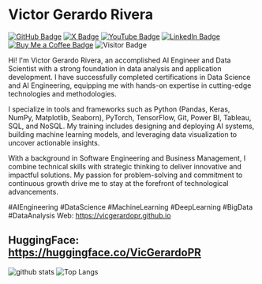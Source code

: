 # Victor Gerardo Rivera

[![GitHub Badge](https://img.shields.io/github/followers/VicGerardoPR?style=social)]((https://github.com/VicGerardoPR))
[![X Badge](https://img.shields.io/badge/My-X-1DA1F2?logo=x&logoColor=white)](https://x.com/vicgerardo_)
[![YouTube Badge](https://img.shields.io/badge/My-YouTube-red)](https://www.youtube.com/channel/UCTeEhApKelJQ7Gn2rhAqKXA)
[![LinkedIn Badge](https://img.shields.io/badge/My-LinkedIn-blue)](([https://www.linkedin.com/in/victorgerardo/]))
[![Buy Me a Coffee Badge](https://img.shields.io/badge/Buy%20me%20a%20coffee-donate-yellow)](https://www.buymeacoffee.com/vicgerardopr)
![Visitor Badge](https://komarev.com/ghpvc/?username=VicGerardoPR)


Hi! I'm Victor Gerardo Rivera, an accomplished AI Engineer and Data Scientist with a strong foundation in data analysis and application development. I have successfully completed certifications in Data Science and AI Engineering, equipping me with hands-on expertise in cutting-edge technologies and methodologies.

I specialize in tools and frameworks such as Python (Pandas, Keras, NumPy, Matplotlib, Seaborn), PyTorch, TensorFlow, Git, Power BI, Tableau, SQL, and NoSQL. My training includes designing and deploying AI systems, building machine learning models, and leveraging data visualization to uncover actionable insights.

With a background in Software Engineering and Business Management, I combine technical skills with strategic thinking to deliver innovative and impactful solutions. My passion for problem-solving and commitment to continuous growth drive me to stay at the forefront of technological advancements.

#AIEngineering #DataScience #MachineLearning #DeepLearning #BigData #DataAnalysis
Web: https://vicgerardopr.github.io

HuggingFace: https://huggingface.co/VicGerardoPR
---

![github stats](https://github-readme-stats-sigma-five.vercel.app/api?username=VicGerardoPR&show_icons=true)
![Top Langs](https://github-readme-stats-sigma-five.vercel.app/api/top-langs/?username=VicGerardoPR&langs_count=3&hide=javascript,go,html,css,tex)
